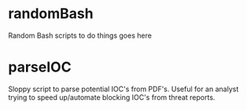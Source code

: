# randomBash
Random Bash scripts to do things goes here

# parseIOC
Sloppy script to parse potential IOC's from PDF's. Useful for an analyst trying to speed up/automate blocking IOC's from threat reports.
